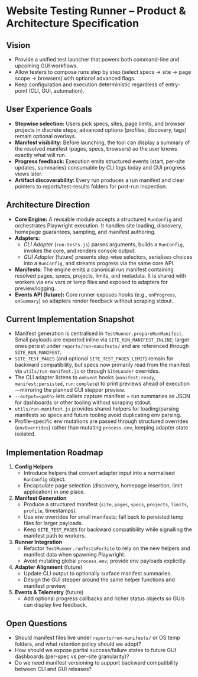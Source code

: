 # Website Testing Runner – Product & Architecture Specification

## Vision
- Provide a unified test launcher that powers both command-line and upcoming GUI workflows.
- Allow testers to compose runs step by step (select specs → site → page scope → browsers) with optional advanced flags.
- Keep configuration and execution deterministic regardless of entry-point (CLI, GUI, automation).

## User Experience Goals
- **Stepwise selection:** Users pick specs, sites, page limits, and browser projects in discrete steps; advanced options (profiles, discovery, tags) remain optional overlays.
- **Manifest visibility:** Before launching, the tool can display a summary of the resolved manifest (pages, specs, browsers) so the user knows exactly what will run.
- **Progress feedback:** Execution emits structured events (start, per-site updates, summaries) consumable by CLI logs today and GUI progress views later.
- **Artifact discoverability:** Every run produces a run manifest and clear pointers to reports/test-results folders for post-run inspection.

## Architecture Direction
- **Core Engine:** A reusable module accepts a structured `RunConfig` and orchestrates Playwright execution. It handles site loading, discovery, homepage guarantees, sampling, and manifest authoring.
- **Adapters:**
  - *CLI Adapter* (`run-tests.js`) parses arguments, builds a `RunConfig`, invokes the core, and renders console output.
  - *GUI Adapter* (future) presents step-wise selectors, serialises choices into a `RunConfig`, and streams progress via the same core API.
- **Manifests:** The engine emits a canonical run manifest containing resolved pages, specs, projects, limits, and metadata. It is shared with workers via env vars or temp files and exposed to adapters for preview/logging.
- **Events API (future):** Core runner exposes hooks (e.g., `onProgress`, `onSummary`) so adapters render feedback without scraping stdout.

## Current Implementation Snapshot
- Manifest generation is centralised in `TestRunner.prepareRunManifest`. Small payloads are exported inline via `SITE_RUN_MANIFEST_INLINE`; larger ones persist under `reports/run-manifests/` and are referenced through `SITE_RUN_MANIFEST`.
- `SITE_TEST_PAGES` (and optional `SITE_TEST_PAGES_LIMIT`) remain for backward compatibility, but specs now primarily read from the manifest via `utils/run-manifest.js` or through `SiteLoader` overrides.
- The CLI adapter listens to `onEvent` hooks (`manifest:ready`, `manifest:persisted`, `run:complete`) to print previews ahead of execution—mirroring the planned GUI stepper preview.
- `--output=<path>` lets callers capture manifest + run summaries as JSON for dashboards or other tooling without scraping stdout.
- `utils/run-manifest.js` provides shared helpers for loading/parsing manifests so specs and future tooling avoid duplicating env parsing.
- Profile-specific env mutations are passed through structured overrides (`envOverrides`) rather than mutating `process.env`, keeping adapter state isolated.

## Implementation Roadmap
1. **Config Helpers**
   - Introduce helpers that convert adapter input into a normalised `RunConfig` object.
   - Encapsulate page selection (discovery, homepage insertion, limit application) in one place.
2. **Manifest Generation**
   - Produce a structured manifest (`site`, `pages`, `specs`, `projects`, `limits`, `profile`, timestamps).
   - Use env overrides for small manifests; fall back to persisted temp files for larger payloads.
   - Keep `SITE_TEST_PAGES` for backward compatibility while signalling the manifest path to workers.
3. **Runner Integration**
   - Refactor `TestRunner.runTestsForSite` to rely on the new helpers and manifest data when spawning Playwright.
   - Avoid mutating global `process.env`; provide env payloads explicitly.
4. **Adapter Alignment** (future)
   - Update CLI output to optionally surface manifest summaries.
   - Design the GUI stepper around the same helper functions and manifest preview.
5. **Events & Telemetry** (future)
   - Add optional progress callbacks and richer status objects so GUIs can display live feedback.

## Open Questions
- Should manifest files live under `reports/run-manifests/` or OS temp folders, and what retention policy should we adopt?
- How should we expose partial success/failure states to future GUI dashboards (per-spec vs per-site granularity)?
- Do we need manifest versioning to support backward compatibility between CLI and GUI releases?
